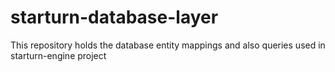 # starturn-database-layer
This repository holds the database entity mappings and also queries used in starturn-engine project

